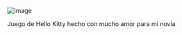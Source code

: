![image](https://github.com/user-attachments/assets/fdf06340-96df-4644-9fc2-f7fbe2b9fa72)

Juego de Hello Kitty hecho con mucho amor para mi novia
